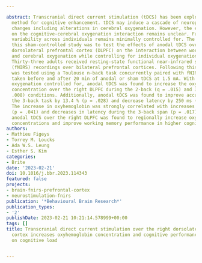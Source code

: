 ---
abstract: Transcranial direct current stimulation (tDCS) has been explored as a potential
  method for cognitive enhancement. tDCS may induce a cascade of neurophysiological
  changes including alterations in cerebral oxygenation. However, the effects of tDCS
  on the cognitive-cerebral oxygenation interaction remains unclear. Further, oxygenation
  variability across individuals remains minimally controlled for. The purpose of
  this sham-controlled study was to test the effects of anodal tDCS over the right
  dorsolateral prefrontal cortex (DLPFC) on the interaction between working memory
  and cerebral oxygenation while controlling for individual oxygenation variability.
  Thirty-three adults received resting-state functional near-infrared spectroscopy
  (fNIRS) recordings over bilateral prefrontal cortices. Following this, working memory
  was tested using a Toulouse n-back task concurrently paired with fNIRS, with measurements
  taken before and after 20 min of anodal or sham tDCS at 1.5 mA. With individual
  oxygenation controlled for, anodal tDCS was found to increase the oxyhemoglobin
  concentration over the right DLPFC during the 2-back (q = .015) and 3-back (q =
  .008) conditions. Additionally, anodal tDCS was found to improve accuracy during
  the 3-back task by 13.4 % (p = .028) and decrease latency by 250 ms (p = .013).
  The increase in oxyhemoglobin was strongly correlated with increases in accuracy
  (p = .041) and decreases in latency during the 3-back span (p = .017). Taken together,
  anodal tDCS over the right DLPFC was found to regionally increase oxyhemoglobin
  concentrations and improve working memory performance in higher cognitive load conditions.
authors:
- Mathieu Figeys
- Torrey M. Loucks
- Ada W.S. Leung
- Esther S. Kim
categories:
- Brite
date: '2023-02-21'
doi: 10.1016/j.bbr.2023.114343
featured: false
projects:
- brain-fnirs-prefrontal-cortex
- neurostimulation-fnirs
publication: '*Behavioural Brain Research*'
publication_types:
- '2'
publishDate: 2023-02-21 10:21:14.578999+00:00
tags: []
title: Transcranial direct current stimulation over the right dorsolateral prefrontal
  cortex increases oxyhemoglobin concentration and cognitive performance dependent
  on cognitive load

---
